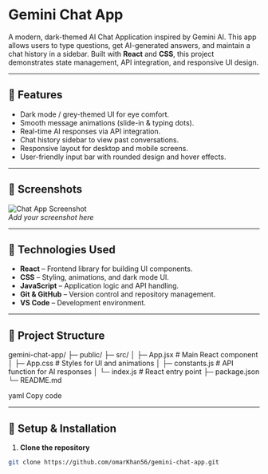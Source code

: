 # Gemini Chat App

A modern, dark-themed AI Chat Application inspired by Gemini AI. This app allows users to type questions, get AI-generated answers, and maintain a chat history in a sidebar. Built with **React** and **CSS**, this project demonstrates state management, API integration, and responsive UI design.

---

## 🔹 Features

- Dark mode / grey-themed UI for eye comfort.  
- Smooth message animations (slide-in & typing dots).  
- Real-time AI responses via API integration.  
- Chat history sidebar to view past conversations.  
- Responsive layout for desktop and mobile screens.  
- User-friendly input bar with rounded design and hover effects.  

---

## 🔹 Screenshots

![Chat App Screenshot](./screenshot.png)  
*Add your screenshot here*

---

## 🔹 Technologies Used

- **React** – Frontend library for building UI components.  
- **CSS** – Styling, animations, and dark mode UI.  
- **JavaScript** – Application logic and API handling.  
- **Git & GitHub** – Version control and repository management.  
- **VS Code** – Development environment.

---

## 🔹 Project Structure

gemini-chat-app/
├─ public/
├─ src/
│ ├─ App.jsx # Main React component
│ ├─ App.css # Styles for UI and animations
│ ├─ constants.js # API function for AI responses
│ └─ index.js # React entry point
├─ package.json
└─ README.md

yaml
Copy code

---

## 🔹 Setup & Installation

1. **Clone the repository**

```bash
git clone https://github.com/omarKhan56/gemini-chat-app.git

